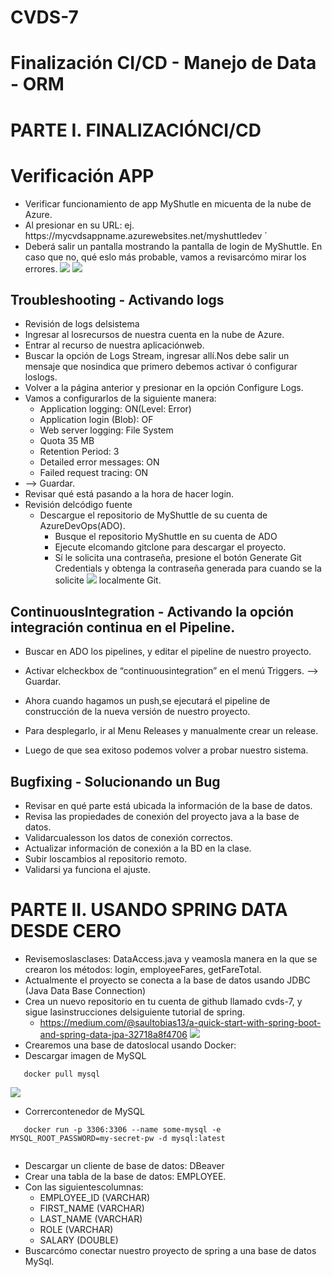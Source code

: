 # CVDS-7
# Finalización CI/CD - Manejo de Data - ORM
# PARTE I. FINALIZACIÓNCI/CD
# Verificación APP
- Verificar funcionamiento de app MyShutle en micuenta de la nube de Azure.
- Al presionar en su URL: ej. ́https://mycvdsappname.azurewebsites.net/myshuttledev ́
- Deberá salir un pantalla mostrando la pantalla de login de MyShuttle. En caso que no, qué eslo más probable, vamos a revisarcómo mirar los errores.
![](https://github.com/SantiagoMelo0104/CVDS-7/blob/Master/imagenes/parte1.jpg)
![](https://github.com/SantiagoMelo0104/CVDS-7/blob/Master/imagenes/parte1.0.jpg)
## Troubleshooting - Activando logs
- Revisión de logs delsistema
- Ingresar al losrecursos de nuestra cuenta en la nube de Azure.
- Entrar al recurso de nuestra aplicaciónweb.
- Buscar la opción de Logs Stream, ingresar allí.Nos debe salir un mensaje que nosindica que primero debemos activar ó configurar loslogs.
- Volver a la página anterior y presionar en la opción Configure Logs.
- Vamos a configurarlos de la siguiente manera:
   - Application logging: ON(Level: Error)
   - Application login (Blob): OF
   - Web server logging: File System
   - Quota 35 MB
   - Retention Period: 3
   - Detailed error messages: ON
   - Failed request tracing: ON
- —> Guardar.
- Revisar qué está pasando a la hora de hacer login.
- Revisión delcódigo fuente
   - Descargue el repositorio de MyShuttle de su cuenta de AzureDevOps(ADO).
      - Busque el repositorio MyShuttle en su cuenta de ADO
      - Ejecute elcomando gitclone para descargar el proyecto.
      - Sí le solicita una contraseña, presione el botón Generate Git Credentials y obtenga la contraseña generada para cuando se la solicite
![](https://github.com/SantiagoMelo0104/CVDS-7/blob/Master/imagenes/parte1.1.jpg)
localmente Git.
## ContinuousIntegration - Activando la opción integración continua en el Pipeline.
- Buscar en ADO los pipelines, y editar el pipeline de nuestro proyecto.
- Activar elcheckbox de “continuousintegration” en el menú Triggers. —> Guardar.
- Ahora cuando hagamos un push,se ejecutará el pipeline de construcción de la nueva versión de nuestro proyecto.

- Para desplegarlo, ir al Menu Releases y manualmente crear un release.
- Luego de que sea exitoso podemos volver a probar nuestro sistema.
## Bugfixing - Solucionando un Bug
- Revisar en qué parte está ubicada la información de la base de datos.
- Revisa las propiedades de conexión del proyecto java a la base de datos.
- Validarcualesson los datos de conexión correctos.
- Actualizar información de conexión a la BD en la clase.
- Subir loscambios al repositorio remoto.
- Validarsi ya funciona el ajuste.

# PARTE II. USANDO SPRING DATA DESDE CERO
- Revisemoslasclases: DataAccess.java y veamosla manera en la que se crearon los métodos: login, employeeFares, getFareTotal.
- Actualmente el proyecto se conecta a la base de datos usando JDBC (Java Data Base Connection)
- Crea un nuevo repositorio en tu cuenta de github llamado cvds-7, y sigue lasinstrucciones delsiguiente tutorial de spring.
   - https://medium.com/@saultobias13/a-quick-start-with-spring-boot-and-spring-data-jpa-32718a8f4706
![](https://github.com/SantiagoMelo0104/CVDS-7/blob/Master/imagenes/2.0.png)
- Crearemos una base de datoslocal usando Docker:
- Descargar imagen de MySQL
```
   docker pull mysql
```
![](https://github.com/SantiagoMelo0104/CVDS-7/blob/Master/imagenes/2.1.png)
- Corrercontenedor de MySQL
```
   docker run -p 3306:3306 --name some-mysql -e MYSQL_ROOT_PASSWORD=my-secret-pw -d mysql:latest
```
![]()
- Descargar un cliente de base de datos: DBeaver
- Crear una tabla de la base de datos: EMPLOYEE.
- Con las siguientescolumnas:
   - EMPLOYEE_ID (VARCHAR)
   - FIRST_NAME (VARCHAR)
   - LAST_NAME (VARCHAR)
   - ROLE (VARCHAR)
   - SALARY (DOUBLE)
![]()
![]()
- Buscarcómo conectar nuestro proyecto de spring a una base de datos MySql.
